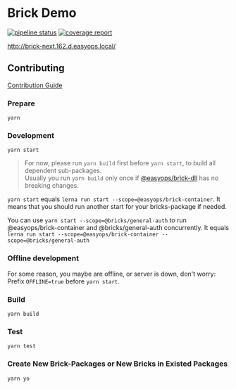 # Brick Demo

[![pipeline status](https://git.easyops.local/anyclouds/next-core/badges/master/pipeline.svg)](https://git.easyops.local/anyclouds/next-core/commits/master)
[![coverage report](https://git.easyops.local/anyclouds/next-core/badges/master/coverage.svg)](https://git.easyops.local/anyclouds/next-core/commits/master)

http://brick-next.162.d.easyops.local/

## Contributing

[Contribution Guide](CONTRIBUTING.md)

### Prepare

`yarn`

### Development

`yarn start`

> For now, please run `yarn build` first before `yarn start`, to build all dependent sub-packages.  
> Usually you run `yarn build` only once if [@easyops/brick-dll] has no breaking changes.

`yarn start` equals `lerna run start --scope=@easyops/brick-container`. It means that you should run another start for your bricks-package if needed.

You can use `yarn start --scope=@bricks/general-auth` to run @easyops/brick-container and @bricks/general-auth concurrently.
It equals `lerna run start --scope=@easyops/brick-container --scope=@bricks/general-auth`

### Offline development

For some reason, you maybe are offline, or server is down, don't worry:  
Prefix `OFFLINE=true` before `yarn start`.

### Build

`yarn build`

### Test

`yarn test`

### Create New Brick-Packages or New Bricks in Existed Packages

`yarn yo`

[@easyops/brick-dll]: packages/brick-dll
